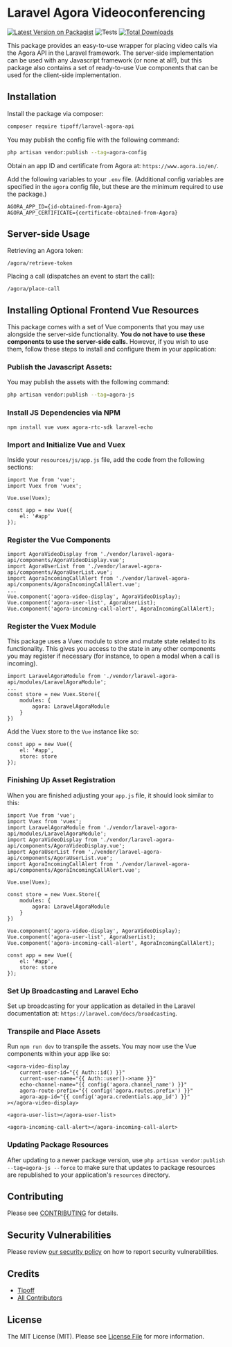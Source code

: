 # Laravel Agora Videoconferencing

[![Latest Version on Packagist](https://img.shields.io/packagist/v/tipoff/laravel-agora-api.svg?style=flat-square)](https://packagist.org/packages/tipoff/laravel-agora-api)
![Tests](https://github.com/tipoff/laravel-agora-api/workflows/Tests/badge.svg)
[![Total Downloads](https://img.shields.io/packagist/dt/tipoff/laravel-agora-api.svg?style=flat-square)](https://packagist.org/packages/tipoff/laravel-agora-api)

This package provides an easy-to-use wrapper for placing video calls via the Agora API in the Laravel framework. The server-side implementation can be used with any Javascript framework (or none at all!), but this package also contains a set of ready-to-use Vue components that can be used for the client-side implementation.

## Installation

Install the package via composer:

```bash
composer require tipoff/laravel-agora-api
```

You may publish the config file with the following command:
```bash
php artisan vendor:publish --tag=agora-config
```

Obtain an app ID and certificate from Agora at: `https://www.agora.io/en/`.

Add the following variables to your `.env` file. (Additional config variables are specified in the `agora` config file, but these are the minimum required to use the package.)

```
AGORA_APP_ID={id-obtained-from-Agora}
AGORA_APP_CERTIFICATE={certificate-obtained-from-Agora}
```

## Server-side Usage

Retrieving an Agora token: 

```
/agora/retrieve-token
```

Placing a call (dispatches an event to start the call):

```
/agora/place-call
```

## Installing Optional Frontend Vue Resources

This package comes with a set of Vue components that you may use alongside the server-side functionality. **You do not have to use these components to use the server-side calls.** However, if you wish to use them, follow these steps to install and configure them in your application:

### Publish the Javascript Assets:

You may publish the assets with the following command:
```bash
php artisan vendor:publish --tag=agora-js
```

### Install JS Dependencies via NPM

```
npm install vue vuex agora-rtc-sdk laravel-echo
```

### Import and Initialize Vue and Vuex

Inside your `resources/js/app.js` file, add the code from the following sections:

```
import Vue from 'vue';
import Vuex from 'vuex';

Vue.use(Vuex);

const app = new Vue({
    el: '#app'
});
```

### Register the Vue Components
```
import AgoraVideoDisplay from './vendor/laravel-agora-api/components/AgoraVideoDisplay.vue';
import AgoraUserList from './vendor/laravel-agora-api/components/AgoraUserList.vue';
import AgoraIncomingCallAlert from './vendor/laravel-agora-api/components/AgoraIncomingCallAlert.vue';
...
Vue.component('agora-video-display', AgoraVideoDisplay);
Vue.component('agora-user-list', AgoraUserList);
Vue.component('agora-incoming-call-alert', AgoraIncomingCallAlert);
```

### Register the Vuex Module

This package uses a Vuex module to store and mutate state related to its functionality. This gives you access to the state in any other components you may register if necessary (for instance, to open a modal when a call is incoming).

```
import LaravelAgoraModule from './vendor/laravel-agora-api/modules/LaravelAgoraModule';
...
const store = new Vuex.Store({
    modules: {
        agora: LaravelAgoraModule
    }
})
```

Add the Vuex store to the `Vue` instance like so:

```
const app = new Vue({
    el: '#app',
    store: store
});
```

### Finishing Up Asset Registration

When you are finished adjusting your `app.js` file, it should look similar to this:

```
import Vue from 'vue';
import Vuex from 'vuex';
import LaravelAgoraModule from './vendor/laravel-agora-api/modules/LaravelAgoraModule';
import AgoraVideoDisplay from './vendor/laravel-agora-api/components/AgoraVideoDisplay.vue';
import AgoraUserList from './vendor/laravel-agora-api/components/AgoraUserList.vue';
import AgoraIncomingCallAlert from './vendor/laravel-agora-api/components/AgoraIncomingCallAlert.vue';

Vue.use(Vuex);

const store = new Vuex.Store({
    modules: {
        agora: LaravelAgoraModule
    }
})

Vue.component('agora-video-display', AgoraVideoDisplay);
Vue.component('agora-user-list', AgoraUserList);
Vue.component('agora-incoming-call-alert', AgoraIncomingCallAlert);

const app = new Vue({
    el: '#app',
    store: store
});
```

### Set Up Broadcasting and Laravel Echo

Set up broadcasting for your application as detailed in the Laravel documentation at: `https://laravel.com/docs/broadcasting`.

### Transpile and Place Assets

Run `npm run dev` to transpile the assets. You may now use the Vue components within your app like so:

```
<agora-video-display
    current-user-id="{{ Auth::id() }}"
    current-user-name="{{ Auth::user()->name }}"
    echo-channel-name="{{ config('agora.channel_name') }}"
    agora-route-prefix="{{ config('agora.routes.prefix') }}"
    agora-app-id="{{ config('agora.credentials.app_id') }}"
></agora-video-display>

<agora-user-list></agora-user-list>

<agora-incoming-call-alert></agora-incoming-call-alert>
```

### Updating Package Resources

After updating to a newer package version, use `php artisan vendor:publish --tag=agora-js --force` to make sure that updates to package resources are republished to your application's `resources` directory.

## Contributing

Please see [CONTRIBUTING](.github/CONTRIBUTING.md) for details.

## Security Vulnerabilities

Please review [our security policy](../../security/policy) on how to report security vulnerabilities.

## Credits

- [Tipoff](https://github.com/tipoff)
- [All Contributors](../../contributors)

## License

The MIT License (MIT). Please see [License File](LICENSE.md) for more information.
